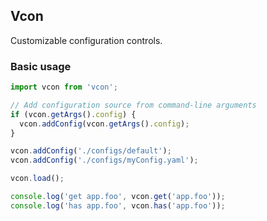 ## Vcon

Customizable configuration controls.

### Basic usage

```js
import vcon from 'vcon';

// Add configuration source from command-line arguments
if (vcon.getArgs().config) {
  vcon.addConfig(vcon.getArgs().config);
}

vcon.addConfig('./configs/default');
vcon.addConfig('./configs/myConfig.yaml');

vcon.load();

console.log('get app.foo', vcon.get('app.foo'));
console.log('has app.foo', vcon.has('app.foo'));
```
